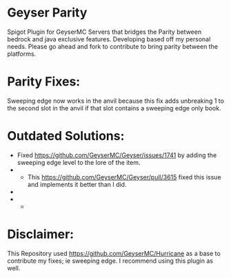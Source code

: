 # Geyser Parity
Spigot Plugin for GeyserMC Servers that bridges the Parity between bedrock and java exclusive features.
Developing based off my personal needs. Please go ahead and fork to contribute to bring parity between the platforms.


# Parity Fixes:
Sweeping edge now works in the anvil because this fix adds unbreaking 1 to the second slot in the anvil if that slot contains a sweeping edge only book.


# Outdated Solutions:
- Fixed https://github.com/GeyserMC/Geyser/issues/1741 by adding the sweeping edge level to the lore of the item. 
- - This https://github.com/GeyserMC/Geyser/pull/3615 fixed this issue and implements it better than I did.
-
- -

# Disclaimer: 
This Repository used https://github.com/GeyserMC/Hurricane as a base to contribute my fixes; ie sweeping edge. I recommend using this plugin as well.
